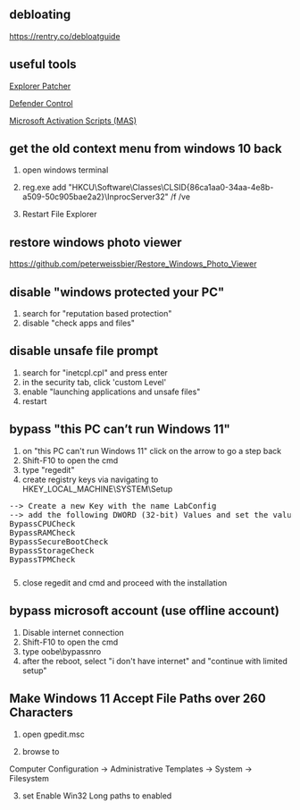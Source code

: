 ## debloating

https://rentry.co/debloatguide

## useful tools
[Explorer Patcher](https://github.com/valinet/ExplorerPatcher)

[Defender Control](https://github.com/qtkite/defender-control)

[Microsoft Activation Scripts (MAS)](https://github.com/massgravel/Microsoft-Activation-Scripts)

## get the old context menu from windows 10 back

1. open windows terminal

2. reg.exe add "HKCU\Software\Classes\CLSID\{86ca1aa0-34aa-4e8b-a509-50c905bae2a2}\InprocServer32" /f /ve

3. Restart File Explorer

## restore windows photo viewer

https://github.com/peterweissbier/Restore_Windows_Photo_Viewer

## disable "windows protected your PC"

1. search for "reputation based protection"
2. disable "check apps and files"

## disable unsafe file prompt

1. search for "inetcpl.cpl" and press enter
2. in the security tab, click 'custom Level'
3. enable "launching applications and unsafe files"
4. restart

## bypass "this PC can’t run Windows 11"

1. on "this PC can't run Windows 11" click on the arrow to go a step back
2. Shift-F10 to open the cmd
3. type "regedit"
4. create registry keys via navigating to HKEY_LOCAL_MACHINE\SYSTEM\Setup
<pre style="margin-bottom: 0; border-bottom:none; padding-bottom:0.8em;">--> Create a new Key with the name LabConfig
--> add the following DWORD (32-bit) Values and set the values to 1
BypassCPUCheck
BypassRAMCheck
BypassSecureBootCheck
BypassStorageCheck
BypassTPMCheck</pre>

5. close regedit and cmd and proceed with the installation

## bypass microsoft account (use offline account)

1. Disable internet connection
2. Shift-F10 to open the cmd
3. type oobe\bypassnro
4. after the reboot, select "i don't have internet" and "continue with limited setup"

## Make Windows 11 Accept File Paths over 260 Characters

1. open gpedit.msc

2.  browse to

Computer Configuration -> Administrative Templates -> System -> Filesystem

3. set Enable Win32 Long paths to enabled

